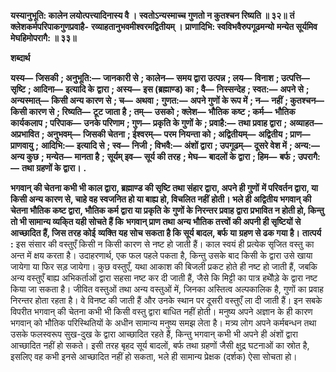 **यस्यानुभूति: कालेन लयोत्पत्त्यादिनास्य वै ।** **स्वतोऽन्यस्माच्च गुणतो न कुतश्चन रिष्यति ॥ ३२॥** **तं क्लेशकर्मपरिपाकगुणप्रवाहै-** **रव्याहतानुभवमीश्वरमद्वितीयम् ।** **प्राणादिभि: स्वविभवैरुपगूढमन्यो** **मन्येत सूर्यमिव मेघहिमोपरागै: ॥ ३३॥** 

**शब्दार्थ** 

**यस्य—** **जिसकी** **; अनुभूति:—** **जानकारी से** **; कालेन—** **समय द्वारा उत्पन्न** **; लय—** **विनाश** **; उत्पत्ति—** **सृष्टि** **; आदिना—** **इत्यादि के** **द्वारा** **; अस्य—** **इस (ब्रह्माण्ड) का** **; वै—** **निस्सन्देह** **; स्वत:—** **अपने से** **; अन्यस्मात्—** **किसी अन्य कारण से** **; च—** **अथवा** **;** **गुणत:—** **अपने गुणों के रूप में** **; न—** **नहीं** **; कुतश्चन—** **किसी कारण से** **; रिष्यति—** **टूट जाता है** **; तम्—** **उसको** **; क्लेश—** **भौतिक** **कष्ट** **; कर्म—** **भौतिक कार्यकलाप** **; परिपाक—** **उनके परिणाम** **; गुण—** **प्रकृति के गुणों के** **; प्रवाहै:—** **तथा प्रवाह द्वारा** **;** **अव्याहत—** **अप्रभावित** **; अनुभवम्—** **जिसकी चेतना** **; ईश्वरम्—** **परम नियन्ता को** **; अद्वितीयम्—** **अद्वितीय** **; प्राण—** **प्राणवायु** **;** **आदिभि:—** **इत्यादि से** **; स्व—** **निजी** **; विभवै:—** **अंशों द्वारा** **; उपगूढम्—** **दूसरे वेश में** **; अन्य:—** **अन्य कुछ** **; मन्येत—** **मानता है** **;** **सूर्यम् इव—** **सूर्य की तरह** **; मेघ—** **बादलों के द्वारा** **; हिम—** **बर्फ** **; उपरागै:—** **तथा ग्रहणों के द्वारा।** **.** 

**भगवान् की चेतना कभी भी काल द्वारा, ब्रह्माण्ड की सृष्टि तथा संहार द्वारा, अपने ही गुणों** **में परिवर्तन द्वारा, या किसी अन्य कारण से, चाहे वह स्वजनित हो या बाह्य हो, विचलित नहीं** **होती। भले ही अद्वितीय भगवान् की चेतना भौतिक कष्ट द्वारा, भौतिक कर्म द्वारा या प्रकृति के** **गुणों के निरन्तर प्रवाह द्वारा प्रभावित न होती हो, किन्तु तो भी सामान्य व्यकि्त यही सोचते हैं कि** **भगवान् प्राण तथा अन्य भौतिक तत्त्वों की अपनी ही सृष्टियों से आच्छादित हैं, जिस तरह कोई** **व्यक्ति यह सोच सकता है कि सूर्य बादल, बर्फ या ग्रहण से ढक गया है।** **तात्पर्य :** इस संसार की वस्तुएँ किसी न किसी कारण से नष्ट हो जाती हैं। काल स्वयं ही प्रत्येक सृजित वस्तु का अन्त में क्षय करता है। उदाहरणार्थ, एक फल पहले पकता है, किन्तु उसके बाद किसी के द्वारा उसे खाया जायेगा या फिर सड़ जायेगा। कुछ वस्तुएँ, यथा आकाश की बिजली प्रकट होते ही नष्ट हो जाती हैं, जबकि अन्य वस्तुएँ बाह्य अभिकर्ताओं द्वारा सहसा नष्ट कर दी जाती हैं, जैसे कि मिट्टी का पात्र हथौेड़े के द्वारा नष्ट किया जा सकता है। जीवित वस्तुओं तथा अन्य वस्तुओं में, जिनका अस्तित्व अल्पकालिक है, गुणों का प्रवाह निरन्तर होता रहता है। वे विनष्ट की जाती हैं और उनके स्थान पर दूसरी वस्तुएँ ला दी जाती हैं। इन सबके विपरीत भगवान् की चेतना कभी भी किसी वस्तु द्वारा बाधित नहीं होती। मनुष्य अपने अज्ञान के ही कारण भगवान् को भौतिक परिस्थितियों के अधीन सामान्य मनुष्य समझ लेता है। मत्र्य लोग अपने कर्मबन्धन तथा उसके फलस्वरूप सुख-दुख के द्वारा आच्छादित रहते हैं, किन्तु भगवान् कभी भी अपने ही अंशों द्वारा आच्छादित नहीं हो सकते। इसी तरह बृहद सूर्य बादलों, बर्फ तथा ग्रहणों जैसी क्षुद्र घटनाओं का स्रोत है, इसलिए वह कभी इनसे आच्छादित नहीं हो सकता, भले ही सामान्य प्रेक्षक (दर्शक) ऐसा सोचता हो।  